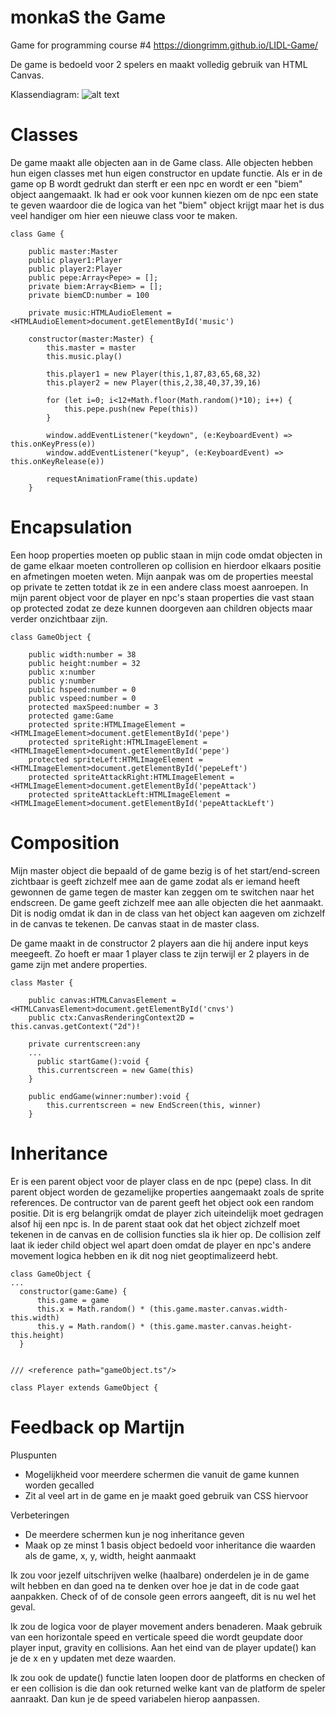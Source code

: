 # monkaS the Game
Game for programming course #4 https://diongrimm.github.io/LIDL-Game/

De game is bedoeld voor 2 spelers en maakt volledig gebruik van HTML Canvas.

Klassendiagram:
![alt text](https://i.nuuls.com/wNA0w.png)

# Classes
De game maakt alle objecten aan in de Game class. Alle objecten hebben hun eigen classes met hun eigen constructor en update functie. Als er in de game op B wordt gedrukt dan sterft er een npc en wordt er een "biem" object aangemaakt. Ik had er ook voor kunnen kiezen om de npc een state te geven waardoor die de logica van het "biem" object krijgt maar het is dus veel handiger om hier een nieuwe class voor te maken.
```
class Game {

    public master:Master
    public player1:Player
    public player2:Player
    public pepe:Array<Pepe> = [];
    private biem:Array<Biem> = [];
    private biemCD:number = 100

    private music:HTMLAudioElement = <HTMLAudioElement>document.getElementById('music')

    constructor(master:Master) {
        this.master = master
        this.music.play()

        this.player1 = new Player(this,1,87,83,65,68,32)
        this.player2 = new Player(this,2,38,40,37,39,16)

        for (let i=0; i<12+Math.floor(Math.random()*10); i++) {
            this.pepe.push(new Pepe(this))
        }

        window.addEventListener("keydown", (e:KeyboardEvent) => this.onKeyPress(e))
        window.addEventListener("keyup", (e:KeyboardEvent) => this.onKeyRelease(e))

        requestAnimationFrame(this.update)
    }
```

# Encapsulation
Een hoop properties moeten op public staan in mijn code omdat objecten in de game elkaar moeten controlleren op collision en hierdoor elkaars positie en afmetingen moeten weten. Mijn aanpak was om de properties meestal op private te zetten totdat ik ze in een andere class moest aanroepen. In mijn parent object voor de player en npc's staan properties die vast staan op protected zodat ze deze kunnen doorgeven aan children objects maar verder onzichtbaar zijn.
```
class GameObject {

    public width:number = 38
    public height:number = 32
    public x:number
    public y:number
    public hspeed:number = 0
    public vspeed:number = 0
    protected maxSpeed:number = 3
    protected game:Game
    protected sprite:HTMLImageElement = <HTMLImageElement>document.getElementById('pepe')
    protected spriteRight:HTMLImageElement = <HTMLImageElement>document.getElementById('pepe')
    protected spriteLeft:HTMLImageElement = <HTMLImageElement>document.getElementById('pepeLeft')
    protected spriteAttackRight:HTMLImageElement = <HTMLImageElement>document.getElementById('pepeAttack')
    protected spriteAttackLeft:HTMLImageElement = <HTMLImageElement>document.getElementById('pepeAttackLeft')
```

# Composition
Mijn master object die bepaald of de game bezig is of het start/end-screen zichtbaar is geeft zichzelf mee aan de game zodat als er iemand heeft gewonnen de game tegen de master kan zeggen om te switchen naar het endscreen. De game geeft zichzelf mee aan alle objecten die het aanmaakt. Dit is nodig omdat ik dan in de class van het object kan aageven om zichzelf in de canvas te tekenen. De canvas staat in de master class.

De game maakt in de constructor 2 players aan die hij andere input keys meegeeft. Zo hoeft er maar 1 player class te zijn terwijl er 2 players in de game zijn met andere properties.
```
class Master {

    public canvas:HTMLCanvasElement = <HTMLCanvasElement>document.getElementById('cnvs')
    public ctx:CanvasRenderingContext2D = this.canvas.getContext("2d")!

    private currentscreen:any
    ...
      public startGame():void {
      this.currentscreen = new Game(this)
    }

    public endGame(winner:number):void {
        this.currentscreen = new EndScreen(this, winner)
    }
```

# Inheritance
Er is een parent object voor de player class en de npc (pepe) class. In dit parent object worden de gezamelijke properties aangemaakt zoals de sprite references. De contructor van de parent geeft het object ook een random positie. Dit is erg  belangrijk omdat de player zich uiteindelijk moet gedragen alsof hij een npc is. In de parent staat ook dat het object zichzelf moet tekenen in de canvas en de collision functies sla ik hier op. De collision zelf laat ik ieder child object wel apart doen omdat de player en npc's andere movement logica hebben en ik dit nog niet geoptimalizeerd hebt.
```
class GameObject {
...
  constructor(game:Game) {
      this.game = game
      this.x = Math.random() * (this.game.master.canvas.width-this.width)
      this.y = Math.random() * (this.game.master.canvas.height-this.height)
  }
  

/// <reference path="gameObject.ts"/>

class Player extends GameObject {

```

# Feedback op Martijn
Pluspunten
- Mogelijkheid voor meerdere schermen die vanuit de game kunnen worden gecalled
- Zit al veel art in de game en je maakt goed gebruik van CSS hiervoor

Verbeteringen
- De meerdere schermen kun je nog inheritance geven
- Maak op ze minst 1 basis object bedoeld voor inheritance die waarden als de game, x, y, width, height aanmaakt

Ik zou voor jezelf uitschrijven welke (haalbare) onderdelen je in de game wilt hebben en dan goed na te denken over hoe je dat in de code gaat aanpakken. Check of of de console geen errors aangeeft, dit is nu wel het geval.

Ik zou de logica voor de player movement anders benaderen. Maak gebruik van een horizontale speed en verticale speed die wordt geupdate door player input, gravity en collisions. Aan het eind van de player update() kan je de x en y updaten met deze waarden.

Ik zou ook de update() functie laten loopen door de platforms en checken of er een collision is die dan ook returned welke kant van de platform de speler aanraakt. Dan kun je de speed variabelen hierop aanpassen.
